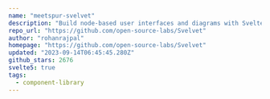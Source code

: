```yaml
---
name: "meetspur-svelvet"
description: "Build node-based user interfaces and diagrams with Svelte."
repo_url: "https://github.com/open-source-labs/Svelvet"
author: "rohanrajpal"
homepage: "https://github.com/open-source-labs/Svelvet"
updated: "2023-09-14T06:45:45.280Z"
github_stars: 2676
svelte5: true
tags: 
  - component-library
---
```

